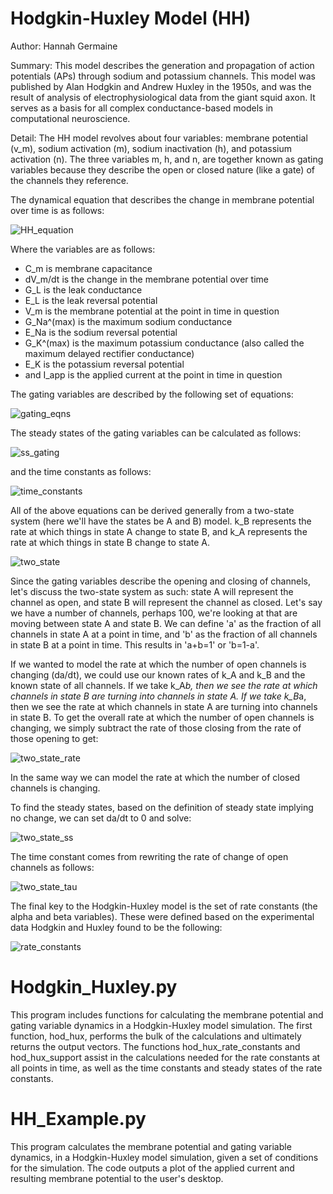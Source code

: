 # Hodgkin-Huxley Model (HH)

Author: Hannah Germaine

Summary: This model describes the generation and propagation of action potentials (APs) through sodium and potassium channels. This model was published by Alan Hodgkin and Andrew Huxley in the 1950s, and was the result of analysis of electrophysiological data from the giant squid axon. It serves as a basis for all complex conductance-based models in computational neuroscience.

Detail: The HH model revolves about four variables: membrane potential (v_m), sodium activation (m), sodium inactivation (h), and potassium activation (n). The three variables m, h, and n, are together known as gating variables because they describe the open or closed nature (like a gate) of the channels they reference.

The dynamical equation that describes the change in membrane potential over time is as follows:

![HH_equation](https://github.com/hfgem/Computational_Neuroscience/blob/master/Hodgkin_Huxley_Model/Images/HH_equation.png)

Where the variables are as follows:
* C_m is membrane capacitance
* dV_m/dt is the change in the membrane potential over time
* G_L is the leak conductance
* E_L is the leak reversal potential
* V_m is the membrane potential at the point in time in question
* G_Na^(max) is the maximum sodium conductance
* E_Na is the sodium reversal potential
* G_K^(max) is the maximum potassium conductance (also called the maximum delayed rectifier conductance)
* E_K is the potassium reversal potential
* and I_app is the applied current at the point in time in question

The gating variables are described by the following set of equations:

![gating_eqns](https://github.com/hfgem/Computational_Neuroscience/blob/master/Hodgkin_Huxley_Model/Images/gating_eqns.png)

The steady states of the gating variables can be calculated as follows:

![ss_gating](https://github.com/hfgem/Computational_Neuroscience/blob/master/Hodgkin_Huxley_Model/Images/ss_gating.png)

and the time constants as follows:

![time_constants](https://github.com/hfgem/Computational_Neuroscience/blob/master/Hodgkin_Huxley_Model/Images/time_constants.png)

All of the above equations can be derived generally from a two-state system (here we'll have the states be A and B) model. k_B represents the rate at which things in state A change to state B, and k_A represents the rate at which things in state B change to state A.

![two_state](https://github.com/hfgem/Computational_Neuroscience/blob/master/Hodgkin_Huxley_Model/Images/two_state.png)

Since the gating variables describe the opening and closing of channels, let's discuss the two-state system as such: state A will represent the channel as open, and state B will represent the channel as closed. Let's say we have a number of channels, perhaps 100, we're looking at that are moving between state A and state B. We can define 'a' as the fraction of all channels in state A at a point in time, and 'b' as the fraction of all channels in state B at a point in time. This results in 'a+b=1' or 'b=1-a'.

If we wanted to model the rate at which the number of open channels is changing (da/dt), we could use our known rates of k_A and k_B and the known state of all channels. If we take k_A*b, then we see the rate at which channels in state B are turning into channels in state A. If we take k_B*a, then we see the rate at which channels in state A are turning into channels in state B. To get the overall rate at which the number of open channels is changing, we simply subtract the rate of those closing from the rate of those opening to get:

![two_state_rate](https://github.com/hfgem/Computational_Neuroscience/blob/master/Hodgkin_Huxley_Model/Images/two_state_rate.png)

In the same way we can model the rate at which the number of closed channels is changing.

To find the steady states, based on the definition of steady state implying no change, we can set da/dt to 0 and solve:

![two_state_ss](https://github.com/hfgem/Computational_Neuroscience/blob/master/Hodgkin_Huxley_Model/Images/two_state_ss.png)

The time constant comes from rewriting the rate of change of open channels as follows:

![two_state_tau](https://github.com/hfgem/Computational_Neuroscience/blob/master/Hodgkin_Huxley_Model/Images/two_state_tau.png)

The final key to the Hodgkin-Huxley model is the set of rate constants (the alpha and beta variables). These were defined based on the experimental data Hodgkin and Huxley found to be the following:

![rate_constants](https://github.com/hfgem/Computational_Neuroscience/blob/master/Hodgkin_Huxley_Model/Images/rate_constants.png)

# Hodgkin_Huxley.py

This program includes functions for calculating the membrane potential and gating variable dynamics in a Hodgkin-Huxley model simulation. The first function, hod_hux, performs the bulk of the calculations and ultimately returns the output vectors. The functions hod_hux_rate_constants and hod_hux_support assist in the calculations needed for the rate constants at all points in time, as well as the time constants and steady states of the rate constants.

# HH_Example.py

This program calculates the membrane potential and gating variable dynamics, in a Hodgkin-Huxley model simulation, given a set of conditions for the simulation. The code outputs a plot of the applied current and resulting membrane potential to the user's desktop.


